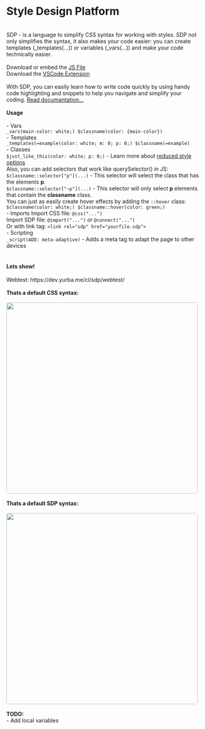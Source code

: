 <h1>Style Design Platform</h1>
<br>
SDP - is a language to simplify CSS syntax for working with styles. SDP not only simplifies the syntax, it also makes your code easier: you can create templates (_templates(...)) or variables (_vars(...)) and make your code technically easier. 
<br><br>
Download or embed the <a href="https://cdn.yurba.me/static/sdp/1.1/main.js">JS File</a>
<br>
Download the <a href="https://marketplace.visualstudio.com/items?itemName=ClarityLabWDS.sdp-syntax">VSCode Extension</a>
<br><br>
With SDP, you can easily learn how to write code quickly by using handy code highlighting and snippets to help you navigate and simplify your coding. <a href="https://dev.yurba.me/cl/sdp/docs">Read documantation...</a>
<br><br>
<strong>Usage</strong>
<br><br>
- Vars
<br>
<code>_vars(main-color: white;) $classname(color: {main-color})</code>
<br>
- Templates
<br>
<code>_templates(=example(color: white; m: 0; p: 0;) $classname(=example)</code>
<br>
- Classes
<br>
<code>$just_like_this(color: white; p: 0;)</code> - Learn more about <a href="https://dev.yurba.me/cl/sdp/docs/#shorthands">reduced style options</a>
<br>
Also, you can add selectors that work like querySelector() in JS:
<br>
<code>$classname::selector["p"](...)</code> - This selector will select the class that has the elements <strong>p</strong>.
<br>
<code>$classname::selector["~p"](...)</code> - This selector will only select <strong>p</strong> elements that contain the <strong>classname</strong> class.
<br>
You can just as easily create hover effects by adding the <code>::hover</code> class:
<br>
<code>$classname(color: white;) $classname::hover(color: green;)</code>
<br>
- Imports
Import CSS file: <code>@css("...")</code>
<br>
Import SDP file: <code>@import("...")</code> or <code>@connect("...")</code>
<br>
Or with link tag: <code>&lt;link rel="sdp" href="yourfile.sdp"&gt;</code>
<br>
- Scripting
<br>
<code>_script(ADD: meta-adaptive)</code> - Adds a meta tag to adapt the page to other devices
<br><br>
<h4 style="font-weight: bold">Lets show!</h4>
Webtest: https://dev.yurba.me/cl/sdp/webtest/
<br><br>
<span style="font-weight: bold">Thats a default CSS syntax:</span>
<br><br>
<img  style="border-radius: 5px; width: 500px;" src="https://user-images.githubusercontent.com/115047953/229337556-b3691cec-ff51-4e57-85b8-0182f90d846e.png">
<br><br>
<span style="font-weight: bold">Thats a default SDP syntax:</span>
<br><br>
<img  style="border-radius: 5px; width: 500px;" src="https://user-images.githubusercontent.com/115047953/229337578-c4937ba5-56bb-4e16-96b4-5adfc2523385.png">
<br><br>
<strong>TODO:</strong>
<br>
- Add local variables
